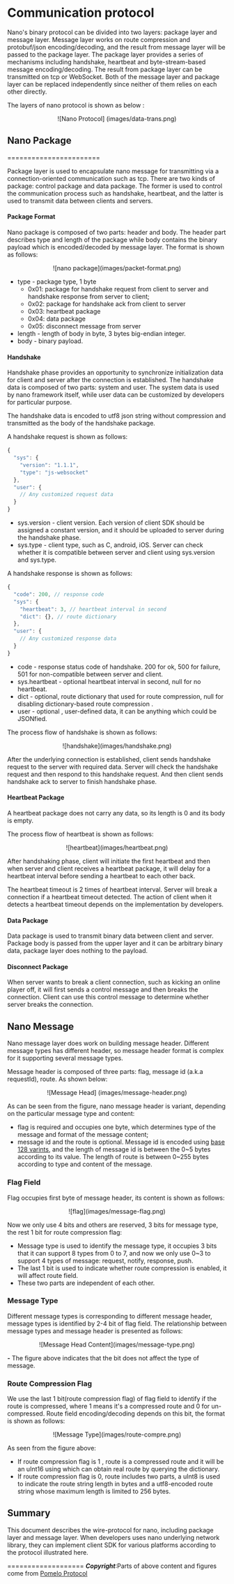 # Communication protocol

Nano's binary protocol can be divided into two layers: package layer and message layer. Message
layer works on route compression and protobuf/json encoding/decoding, and the result from message
layer will be passed to the package layer. The package layer provides a series of mechanisms
including  handshake, heartbeat and byte-stream-based message encoding/decoding. The result from
package layer can be transmitted on tcp or WebSocket. Both of the message layer and package layer
can be replaced independently since neither of them relies on each other directly.

The layers of nano protocol is shown as below :

<center>
![Nano Protocol] (images/data-trans.png)
</center>

## Nano Package
=======================

Package layer is used to encapsulate nano message for transmitting via a connection-oriented
communication such as tcp. There are two kinds of package: control package and data package.
The former is used to control the communication process such as handshake, heartbeat, and the
latter is used to transmit data between clients and servers.

#### Package Format

Nano package is composed of two parts: header and body. The header part describes type and
length of the package while body contains the binary payload which is encoded/decoded by
message layer. The format is shown as follows:

<center>
![nano package](images/packet-format.png)
</center>

* type - package type, 1 byte
    - 0x01: package for handshake request from client to server and handshake response from server to client;
    - 0x02: package for handshake ack from client to server
    - 0x03: heartbeat package
    - 0x04: data package
    - 0x05: disconnect message from server
* length - length of body in byte, 3 bytes big-endian integer.
* body - binary payload.

#### Handshake

Handshake phase provides an opportunity to synchronize initialization data for client and
server after the connection is established. The handshake data is composed of two parts:
system and user. The system data is used by nano framework itself, while user data can be
customized by developers for particular purpose.

The handshake data is encoded to utf8 json string without compression and transmitted as
the body of the handshake package.

A handshake request is shown as follows:

```javascript
{
  "sys": {
    "version": "1.1.1",
    "type": "js-websocket"
  },
  "user": {
    // Any customized request data
  }
}
```

* sys.version - client version. Each version of client SDK should be assigned a constant
version, and it should be uploaded to server during the handshake phase.
* sys.type - client type, such as C, android, iOS. Server can check whether it is compatible
between server and client using sys.version and sys.type.

A handshake response is shown as follows:

```javascript
{
  "code": 200, // response code
  "sys": {
    "heartbeat": 3, // heartbeat interval in second
    "dict": {}, // route dictionary
  },
  "user": {
    // Any customized response data
  }
}
```

* code - response status code of handshake. 200 for ok, 500 for failure, 501 for non-compatible between server and client.
* sys.heartbeat - optional heartbeat interval in second, null for no heartbeat.
* dict - optional, route dictionary that used for route compression, null for disabling dictionary-based route compression .
* user - optional , user-defined data, it can be anything which could be JSONfied.

The process flow of handshake is shown as follows:

<center>
![handshake](images/handshake.png)
</center>

After the underlying connection is established, client sends handshake request to the server
with required data. Server will check the handshake request and then respond to this handshake
request. And then client sends handshake ack to server to finish handshake phase.

#### Heartbeat Package

A heartbeat package does not carry any data, so its length is 0 and its body is empty.

The process flow of heartbeat is shown as follows:

<center>
![heartbeat](images/heartbeat.png)
</center>

After handshaking phase, client will initiate the first heartbeat and then when server and
client receives a heartbeat package, it will delay for a heartbeat interval before sending
a heartbeat to each other back.

The heartbeat timeout is 2 times of heartbeat interval. Server will break a connection if
a heartbeat timeout detected. The action of client when it detects a heartbeat timeout
depends on the implementation by developers.

#### Data Package

Data package is used to transmit binary data between client and server. Package body is
passed from the upper layer and it can be arbitrary binary data, package layer does nothing
to the payload.

#### Disconnect Package

When server wants to break a client connection, such as kicking an online player off, it
will first sends a control message  and then breaks the connection. Client can use this
control message to determine whether server breaks the connection.

## Nano Message

Nano message layer does work on building message header. Different message types has different
header, so message header format is complex for it supporting several message types.

Message header is composed of three parts: flag, message id (a.k.a requestId), route. As
shown below:

<center>
![Message Head] (images/message-header.png)
</center>

As can be seen from the figure, nano message header is variant, depending on the particular
message type and content:

* flag is required and occupies one byte, which determines type of the message and format of
the message content;
* message id and the route is optional. Message id is encoded using [base 128 varints](https://developers.google.com/protocol-buffers/docs/encoding#varints),
and the length of message id is between the 0~5 bytes according to its value. The length of
route is between 0~255 bytes according to type and content of the message.

### Flag Field

Flag occupies first byte of message header, its content is shown as follows:

<center>
![flag](images/message-flag.png)
</center>

Now we only use 4 bits and others are reserved, 3 bits for message type, the rest 1 bit for
route compression flag:
* Message type is used to identify the message type, it occupies 3 bits  that it can support 8 types from 0 to 7, and now we only use 0~3 to support 4 types of message: request, notify, response, push.
* The last 1 bit is used to indicate whether route compression is enabled, it will affect route field.
* These two parts are independent of each other.

### Message Type

Different message types is corresponding to different message header, message types is identified
by 2-4 bit of flag field. The relationship between message types and message header is presented
 as follows:

<center>
![Message Head Content](images/message-type.png)
</center>

**-** The figure above indicates that the bit does not affect the type of message.

### Route Compression Flag

We use the last 1 bit(route compression flag) of flag field to identify if the route is compressed,
where 1 means it's a compressed route and 0 for un-compressed. Route field encoding/decoding depends
on this bit, the format is shown as follows:

<center>
![Message Type](images/route-compre.png)
</center>

As seen from the figure above:
* If route compression flag is 1 , route is a compressed route and it will be an uInt16 using which can obtain real route by querying the dictionary.
* If route compression flag is 0, route includes two parts, a uInt8 is  used to indicate the route string length in bytes and a utf8-encoded route string whose maximum length is limited to 256 bytes.

## Summary

This document describes the wire-protocol for nano, including package layer and message layer. When
developers uses nano underlying network library, they can implement client SDK for various platforms
according to the protocol illustrated here.

===================
***Copyright***:Parts of above content and figures come from [Pomelo Protocol](https://github.com/NetEase/pomelo/wiki/Communication-Protocol)
